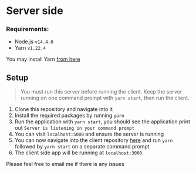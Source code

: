 ﻿# Server side

### Requirements:

- Node.js `v14.4.0`
- Yarn `v1.22.4`

You may install Yarn [from here](https://classic.yarnpkg.com/en/docs/install/#debian-stable)

## Setup

> You must run this server before running the client. Keep the server running on one command prompt with `yarn start`, then run the client.

1.  Clone this repository and navigate into it
2.  Install the required packages by running `yarn`
3.  Run the application with `yarn start`, you should see the application print out `Server is listening in your command prompt`
4.  You can visit `localhost:5000` and ensure the server is running
5.  You can now navigate into the client repository [here](https://github.com/qurram-zaheer/cilere-frontend) and run `yarn` followed by `yarn start` on a separate command prompt
6.  The client side app will be running at `localhost:3000`.

Please feel free to email me if there is any issues
